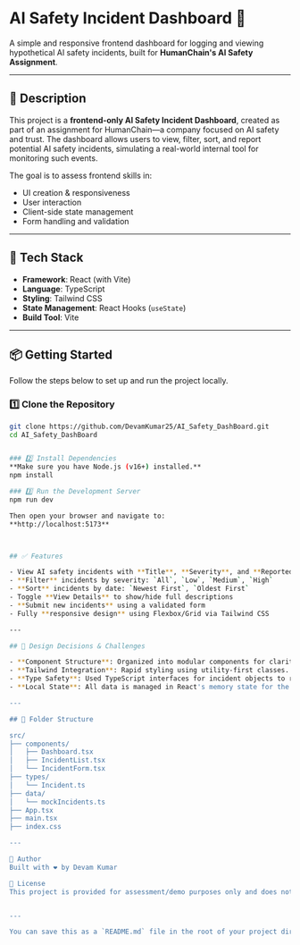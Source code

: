 # AI Safety Incident Dashboard 🚨

A simple and responsive frontend dashboard for logging and viewing hypothetical AI safety incidents, built for **HumanChain's AI Safety Assignment**.

---

## 📝 Description

This project is a **frontend-only AI Safety Incident Dashboard**, created as part of an assignment for HumanChain—a company focused on AI safety and trust. The dashboard allows users to view, filter, sort, and report potential AI safety incidents, simulating a real-world internal tool for monitoring such events.

The goal is to assess frontend skills in:

- UI creation & responsiveness
- User interaction
- Client-side state management
- Form handling and validation

---

## 🧰 Tech Stack

- **Framework**: React (with Vite)
- **Language**: TypeScript
- **Styling**: Tailwind CSS
- **State Management**: React Hooks (`useState`)
- **Build Tool**: Vite

---

## 📦 Getting Started

Follow the steps below to set up and run the project locally.

### 1️⃣ Clone the Repository

```bash
git clone https://github.com/DevamKumar25/AI_Safety_DashBoard.git
cd AI_Safety_DashBoard


### 2️⃣ Install Dependencies
**Make sure you have Node.js (v16+) installed.**
npm install

### 3️⃣ Run the Development Server
npm run dev

Then open your browser and navigate to:
**http://localhost:5173**



## ✅ Features

- View AI safety incidents with **Title**, **Severity**, and **Reported Date**
- **Filter** incidents by severity: `All`, `Low`, `Medium`, `High`
- **Sort** incidents by date: `Newest First`, `Oldest First`
- Toggle **View Details** to show/hide full descriptions
- **Submit new incidents** using a validated form
- Fully **responsive design** using Flexbox/Grid via Tailwind CSS

---

## 🧠 Design Decisions & Challenges

- **Component Structure**: Organized into modular components for clarity and scalability.
- **Tailwind Integration**: Rapid styling using utility-first classes.
- **Type Safety**: Used TypeScript interfaces for incident objects to reduce runtime errors.
- **Local State**: All data is managed in React's memory state for the session—no backend required.

---

## 📁 Folder Structure

src/
├── components/
│   ├── Dashboard.tsx
│   ├── IncidentList.tsx
│   └── IncidentForm.tsx
├── types/
│   └── Incident.ts
├── data/
│   └── mockIncidents.ts
├── App.tsx
├── main.tsx
├── index.css

---

🙌 Author
Built with ❤️ by Devam Kumar

📝 License
This project is provided for assessment/demo purposes only and does not use real-world incident data.


---

You can save this as a `README.md` file in the root of your project directory. Let me know if you'd like help pushing it to GitHub or adding badges/images!


